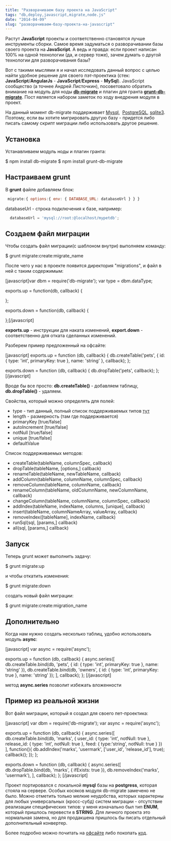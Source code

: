 ```yaml
---
title: "Разворачиваем базу проекта на JavaScript"
tags: "db,deploy,javascript,migrate,node.js"
date: "2014-04-09"
slug: "разворачиваем-базу-проекта-на-javascript"
---
```


Растут **JavaScript** проекты и соответственно становятся лучше инструменты сборки. Самое время задуматься о разворачивании базы своего проекта на **JavaScript**. А ведь и правда: если проект написан 100% на одной технологии (да, и сервер тоже), зачем думать о другой технологии для разворачивания базы?

Вот с такими мыслями я и начал исследовать данный вопрос с целью найти удобное решение для своего пэт-проектика (стек: **JavaScript**/**AngularJs** - **JavaScript**/**Express** - **MySql**). JavaScript сообщество (а точнее Андрей Листочкин), посоветовало обратить внимание на модуль для ноды **[db-migrate](https://www.npmjs.org/package/db-migrate "npmjs.org")** и плагин для гранта **[grunt-db-migrate](https://www.npmjs.org/package/grunt-db-migrate "npmjs.org")**. Пост является набором заметок по ходу внедрения модуля в проект.

На данный момент db-migrate поддерживает [Mysql](https://github.com/felixge/node-mysql "node-mysql"),  [PostgreSQL](https://github.com/brianc/node-postgres), [sqlite3](https://github.com/developmentseed/node-sqlite3). Поэтому, если вы хотите мигрировать другую базу - придется либо писать самому скрипт миграции либо использовать другое решение.

## Установка

Устанавливаем модуль ноды и плагин гранта:

$ npm install db-migrate
$ npm install grunt-db-migrate

## Настраиваем grunt

В **grunt** файле добавляем блок:

```javascript 
 migrate:{ options:{ env: { DATABASE_URL: databaseUrl } } } 
 ```

databaseUrl - строка подключения к базе, например:

```javascript 
  databaseUrl = 'mysql://root:@localhost/mypetdb';  
 ```

## Создаем файл миграции

Чтобы создать файл миграции(с шаблоном внутри) выполняем команду:

$ grunt migrate:create:migrate_name

После чего у нас в проекте появится директория "migrations", и файл в ней с таким содержимым:

[javascript]var dbm = require('db-migrate'); var type = dbm.dataType;

exports.up = function(db, callback) {

};

exports.down = function(db, callback) {

};[/javascript]

**exports.up** - инструкции для наката изменений, **export.down** - соответственно для отката сделанных изменений.

Разберем пример предложенный на офсайте:

[javascript] exports.up = function (db, callback) { db.createTable('pets', { id: { type: 'int', primaryKey: true }, name: 'string' }, callback); };

exports.down = function (db, callback) { db.dropTable('pets', callback); }; [/javascript]

Вроде бы все просто: **db.createTable()** - добавляем таблицу, **db.dropTable()** - удаляем.

Свойства, который можно определять для полей:

- type - тип данный, полный список поддерживаемых типов [тут](https://github.com/kunklejr/node-db-migrate/blob/master/lib/data_type.js "lib/data_type.js")
- length - размерность (там где поддерживается)
- primaryKey [true/false]
- autoIncrement [true/false]
- notNull [true/false]
- unique [true/false]
- defaultValue

Список поддерживаемых методов:

- createTable(tableName, columnSpec, callback)
- dropTable(tableName, [options,] callback)
- renameTable(tableName, newTableName, callback)
- addColumn(tableName, columnName, columnSpec, callback)
- removeColumn(tableName, columnName, callback)
- renameColumn(tableName, oldColumnName, newColumnName, callback)
- changeColumn(tableName, columnName, columnSpec, callback)
- addIndex(tableName, indexName, columns, [unique], callback)
- insert(tableName, columnNameArray, valueArray, callback)
- removeIndex([tableName], indexName, callback)
- runSql(sql, [params,] callback)
- all(sql, [params,] callback)

## Запуск

Теперь grunt может выполнить задачу:

$ grunt migrate:up

и чтобы откатить изменения:

$ grunt migrate:down

создать новый файл миграции:

$ grunt migrate:create:migration_name

## Дополнительно

Когда нам нужно создать несколько таблиц, удобно использовать модуль **async**:

[javascript] var async = require('async');

exports.up = function (db, callback) { async.series([ db.createTable.bind(db, 'pets', { id: { type: 'int', primaryKey: true }, name: 'string' }), db.createTable.bind(db, 'owners', { id: { type: 'int', primaryKey: true }, name: 'string' }); ], callback); }; [/javascript]

метод **async.series** позволит избежать вложенности

## Пример из реальной жизни

Вот файл миграции, который я создал для своего пет-проектика:

[javascript] var dbm = require('db-migrate'); var async = require('async');

exports.up = function (db, callback) { async.series([ db.createTable.bind(db, 'marks', { user_id: { type: 'int', notNull: true }, release_id: { type: 'int', notNull: true }, feed: { type:'string', notNull: true } }) ], function(){ db.addIndex('marks', 'usermark', ['user_id', 'release_id'], true); callback(); }); };

exports.down = function (db, callback) { async.series([ db.dropTable.bind(db, 'marks', { ifExists: true }), db.removeIndex('marks', 'usermark'), ], callback); }; [/javascript]

Проект портировался с локальной **mysql** базы на **postgress**, которая стояла на сервере. Особых косяков модуля db-migrate замечено не было. Можно отметить только мелкие неудобства, которых характерны для любых универсальных (кросс-субд) систем миграции - отсутствие реализации специфических типов: у меня изначально был тип **ENUM**, который пришлось перевести в **STRING**. Для личного проекта это нормальная замена, но для продакшена пришлось бы писать отдельный дополнительный конвертер.

Более подробно можно почитать на [офсайте](https://www.npmjs.org/package/db-migrate) либо покопать [код](https://github.com/kunklejr/node-db-migrate).
